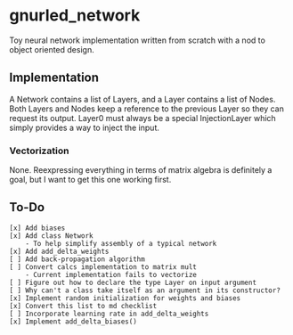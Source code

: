 # gnurled_network

Toy neural network implementation written from scratch with a nod to object 
oriented design.

## Implementation

A Network contains a list of Layers, and a Layer contains a list of Nodes. Both
Layers and Nodes keep a reference to the previous Layer so they can request its
output. Layer0 must always be a special InjectionLayer which simply provides a
way to inject the input.

### Vectorization

None. Reexpressing everything in terms of matrix algebra is definitely a goal, but I 
want to get this one working first.

## To-Do

    [x] Add biases
    [x] Add class Network
        - To help simplify assembly of a typical network
    [x] Add add_delta_weights
    [ ] Add back-propagation algorithm
    [ ] Convert calcs implementation to matrix mult
        - Current implementation fails to vectorize
    [ ] Figure out how to declare the type Layer on input argument
    [ ] Why can't a class take itself as an argument in its constructor?
    [x] Implement random initialization for weights and biases
    [x] Convert this list to md checklist
    [ ] Incorporate learning rate in add_delta_weights
    [x] Implement add_delta_biases()

